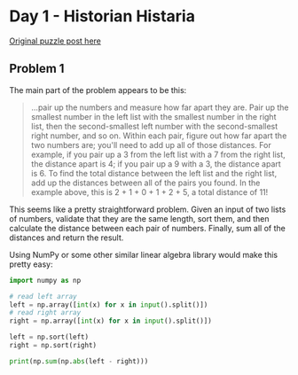 # Day 1 - Historian Histaria

[Original puzzle post here](https://adventofcode.com/2024/day/1)

## Problem 1

The main part of the problem appears to be this:

> ...pair up the numbers and measure how far apart they are. Pair up the smallest number in the left list with the smallest number in the right list, then the second-smallest left number with the second-smallest right number, and so on.
> Within each pair, figure out how far apart the two numbers are; you'll need to add up all of those distances. For example, if you pair up a 3 from the left list with a 7 from the right list, the distance apart is 4; if you pair up a 9 with a 3, the distance apart is 6.
>To find the total distance between the left list and the right list, add up the distances between all of the pairs you found. In the example above, this is 2 + 1 + 0 + 1 + 2 + 5, a total distance of 11!

This seems like a pretty straightforward problem. Given an input of two lists of numbers, validate that they are the same length, sort them, and then calculate the distance between each pair of numbers. Finally, sum all of the distances and return the result.

Using NumPy or some other similar linear algebra library would make this pretty easy:

```python
import numpy as np

# read left array
left = np.array([int(x) for x in input().split()])
# read right array
right = np.array([int(x) for x in input().split()])

left = np.sort(left)
right = np.sort(right)

print(np.sum(np.abs(left - right)))
```

